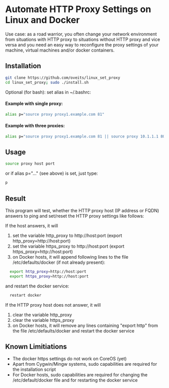 # Automate HTTP Proxy Settings on Linux and Docker
Use case: as a road warrior, you often change your network environment from situations with HTTP proxy to situations without HTTP proxy and vice versa and you need an easy way to reconfigure the proxy settings of your machine, virtual machines and/or docker containers.

## Installation

```bash
git clone https://github.com/oveits/linux_set_proxy
cd linux_set_proxy; sudo ./install.sh
```
Optional (for bash): set alias in ~/.bashrc:
#### Example with single proxy:
```bash
alias p="source proxy proxy1.example.com 81"
```
#### Example with three proxies:
```bash
alias p="source proxy proxy1.example.com 81 || source proxy 10.1.1.1 8080 || source proxy proxy3.example.com 81"
```

## Usage

```bash
source proxy host port 
```
or if alias p="..." (see above) is set, just type:
```bash
p
```

## Result
This program will test, whether the HTTP proxy host (IP address or FQDN) answers to ping and set/reset the HTTP proxy settings like follows:

If the host answers, it will
  1. set the variable http_proxy to http://host:port (export http_proxy=http://host:port)
  2. set the variable https_proxy to http://host:port (export https_proxy=http://host:port)
  3. on Docker hosts, it will append following lines to the file /etc/defaults/docker (if not already present): 
```bash
  export http_proxy=http://host:port
  export https_proxy=http://host:port
```
and restart the docker service:
```bash
  restart docker
```     
     
If the HTTP proxy host does not answer, it will
  1. clear the variable http_proxy
  2. clear the variable https_proxy
  3. on Docker hosts, it will remove any lines containing "export http" from the file /etc/defaults/docker and restart the docker service

## Known Limitiations
* The docker https settings do not work on CoreOS (yet)
* Apart from Cygwin/Mingw systems, sudo capabilities are required for the installation script
* For Docker hosts, sudo capabilities are required for changing the /etc/default/docker file and for restarting the docker service

